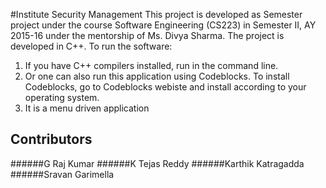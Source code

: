 #Institute Security Management
This project is developed as Semester project under the course Software Engineering (CS223) in Semester II, AY 2015-16 under the mentorship of Ms. Divya Sharma.
The project is developed in C++. 
To run the software:  

1. If you have C++ compilers installed, run in the command line.
2. Or one can also run this application using Codeblocks. To install Codeblocks, go to Codeblocks webiste and install according to your operating system.
3. It is a menu driven application

## Contributors
######G Raj Kumar
######K Tejas Reddy
######Karthik Katragadda
######Sravan Garimella



